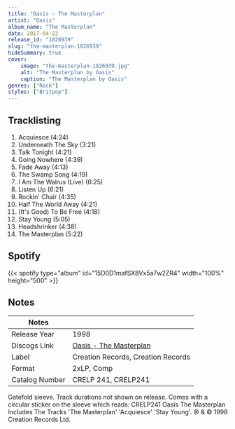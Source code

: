 ```yaml
---
title: "Oasis - The Masterplan"
artist: "Oasis"
album_name: "The Masterplan"
date: 2017-04-22
release_id: "1826939"
slug: "the-masterplan-1826939"
hideSummary: true
cover:
    image: "the-masterplan-1826939.jpg"
    alt: "The Masterplan by Oasis"
    caption: "The Masterplan by Oasis"
genres: ["Rock"]
styles: ["Britpop"]
---
```

## Tracklisting
1. Acquiesce (4:24)
2. Underneath The Sky (3:21)
3. Talk Tonight (4:21)
4. Going Nowhere (4:39)
5. Fade Away (4:13)
6. The Swamp Song (4:19)
7. I Am The Walrus (Live) (6:25)
8. Listen Up (6:21)
9. Rockin' Chair (4:35)
10. Half The World Away (4:21)
11. (It's Good) To Be Free (4:18)
12. Stay Young (5:05)
13. Headshrinker (4:38)
14. The Masterplan (5:22)
## Spotify
{{< spotify type="album" id="15D0D1mafSX8Vx5a7w2ZR4" width="100%" height="500" >}}


## Notes
| Notes          |             |
| ---------------| ----------- |
| Release Year   | 1998 |
| Discogs Link   | [Oasis - The Masterplan](https://www.discogs.com/release/1826939-Oasis-The-Masterplan) |
| Label          | Creation Records, Creation Records |
| Format         | 2xLP, Comp |
| Catalog Number | CRELP 241, CRELP241 |

Gatefold sleeve. Track durations not shown on release. Comes with a circular sticker on the sleeve which reads: CRELP241 Oasis The Masterplan Includes The Tracks 'The Masterplan' 'Acquiesce' 'Stay Young'. ℗ & © 1998 Creation Records Ltd. 
